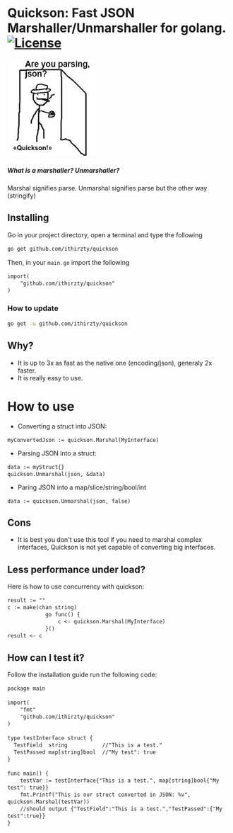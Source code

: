 # Quickson: Fast JSON Marshaller/Unmarshaller for golang. [![License](https://img.shields.io/badge/License-Apache--2.0-green)](https://github.com/ithirzty/quickson/blob/main/LICENSE)
![logo](https://github.com/ithirzty/quickson/blob/main/logo.png?raw=true)
##### What is a marshaller? Unmarshaller?
Marshal signifies parse. Unmarshal signifies parse but the other way (stringify)

## Installing
Go in your project directory, open a terminal and type the following
```bash
go get github.com/ithirzty/quickson
```
Then, in your `main.go` import the following
```golang
import(
	"github.com/ithirzty/quickson"
)
```
### How to update
```bash
go get -u github.com/ithirzty/quickson
```

## Why?
* It is up to 3x as fast as the native one (encoding/json), generaly 2x faster.
* It is really easy to use.

# How to use
* Converting a struct into JSON:
```golang
myConvertedJson := quickson.Marshal(MyInterface)
```
* Parsing JSON into a struct: 
```golang
data := myStruct{}
quickson.Unmarshal(json, &data)
```
* Paring JSON into a map/slice/string/bool/int
```golang
data := quickson.Unmarshal(json, false)
```

## Cons
* It is best you don't use this tool if you need to marshal complex interfaces, Quickson is not yet capable of converting big interfaces.

## Less performance under load?
Here is how to use concurrency with quickson:
```golang
result := ""
c := make(chan string)
			go func() {
				c <- quickson.Marshal(MyInterface)
			}()
result <- c
```


## How can I test it?
Follow the installation guide run the following code:
```golang
package main

import(
	"fmt"
	"github.com/ithirzty/quickson"
)

type testInterface struct {
  TestField  string           //"This is a test."
  TestPassed map[string]bool  //"My test": true
}

func main() {
	testVar := testInterface{"This is a test.", map[string]bool{"My test": true}}
	fmt.Printf("This is our struct converted in JSON: %v", quickson.Marshal(testVar))
	//should output {"TestField":"This is a test.","TestPassed":{"My test":true}}
}
```
